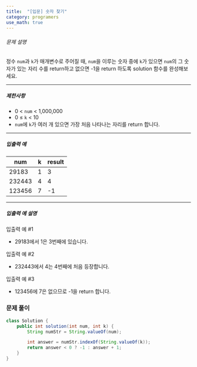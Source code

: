 ```yaml
---
title:  "[입문] 숫자 찾기"
category: programers
use_math: true
---
```




###### 문제 설명

정수 `num`과 `k`가 매개변수로 주어질 때, `num`을 이루는 숫자 중에 `k`가 있으면 `num`의 그 숫자가 있는 자리 수를 return하고 없으면 -1을 return 하도록 solution 함수를 완성해보세요.

------

##### 제한사항

- 0 < `num` < 1,000,000
- 0 ≤ `k` < 10
- `num`에 `k`가 여러 개 있으면 가장 처음 나타나는 자리를 return 합니다.

------

##### 입출력 예

| num    | k    | result |
| ------ | ---- | ------ |
| 29183  | 1    | 3      |
| 232443 | 4    | 4      |
| 123456 | 7    | -1     |

------

##### 입출력 예 설명

입출력 예 #1

- 29183에서 1은 3번째에 있습니다.

입출력 예 #2

- 232443에서 4는 4번째에 처음 등장합니다.

입출력 예 #3

- 123456에 7은 없으므로 -1을 return 합니다.



### 문제 풀이 

```java
class Solution {
    public int solution(int num, int k) {
        String numStr = String.valueOf(num);

        int answer = numStr.indexOf(String.valueOf(k));
        return answer < 0 ? -1 : answer + 1;
    }
}
```





